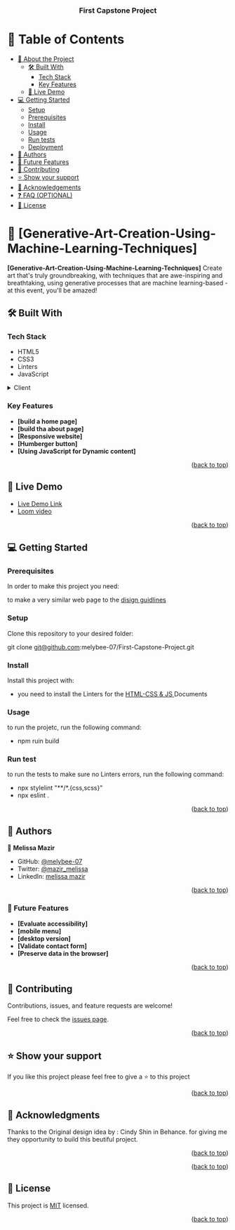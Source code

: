 <a name="readme-top"></a>

<div align="center">

  <h3><b>First Capstone Project
</b></h3>

</div>



# 📗 Table of Contents

- [📖 About the Project](#about-project)
  - [🛠 Built With](#built-with)
    - [Tech Stack](#tech-stack)
    - [Key Features](#key-features)
  - [🚀 Live Demo](#live-demo)
- [💻 Getting Started](#getting-started)
  - [Setup](#setup)
  - [Prerequisites](#prerequisites)
  - [Install](#install)
  - [Usage](#usage)
  - [Run tests](#run-tests)
  - [Deployment](#triangular_flag_on_post-deployment)
- [👥 Authors](#authors)
- [🔭 Future Features](#future-features)
- [🤝 Contributing](#contributing)
- [⭐️ Show your support](#support)
- [🙏 Acknowledgements](#acknowledgements)
- [❓ FAQ (OPTIONAL)](#faq)
- [📝 License](#license)



# 📖 [Generative-Art-Creation-Using-Machine-Learning-Techniques] <a name="about-project"></a>

**[Generative-Art-Creation-Using-Machine-Learning-Techniques]** Create art that's truly groundbreaking, with techniques that are awe-inspiring and breathtaking, using generative processes that are machine learning-based - at this event, you'll be amazed!

## 🛠 Built With <a name="built-with"></a>

### Tech Stack <a name="tech-stack"></a>

<ul>
  <li>HTML5</li>
  <li>CSS3</li>
  <li>Linters</li>
  <li>JavaScript</li>
</ul>


<details>
  <summary>Client</summary>
  <ul>
    <li><a href="https://github.com/microverseinc/linters-config">Linters</a></li>
    <li><a href="https://github.com/microverseinc/linters-config/tree/master/html-css-js">HTML</a></li>
    <li><a href="https://github.com/microverseinc/linters-config/tree/master/html-css-js">CSS</a></li>
    <li><a href="https://github.com/microverseinc/linters-config/tree/master/html-css-js">JS</a></li>
  </ul>
</details>


<!-- Features -->

### Key Features <a name="key-features"></a>

- **[build a home page]**
- **[build tha about page]**
- **[Responsive website]**
- **[Humberger button]**
- **[Using JavaScript for Dynamic content]**


<p align="right">(<a href="#readme-top">back to top</a>)</p>

<!-- LIVE DEMO -->

## 🚀 Live Demo <a name="live-demo"></a>

<ul>
  <li><a href="https://melybee-07.github.io/First-Capstone-Project/">Live Demo Link</a></li>
  <li><a href="https://www.loom.com/share/81fed9b04e604845bfca6abd4d208da7">Loom video</a></li>
</ul>



<p align="right">(<a href="#readme-top">back to top</a>)</p>

<!-- GETTING STARTED -->

## 💻 Getting Started <a name="getting-started"></a>



### Prerequisites

In order to make this project you need:

to make a very similar web page to the <a href="https://www.behance.net/gallery/29845175/CC-Global-Summit-2015">disign guidlines </a>


### Setup

Clone this repository to your desired folder:

git clone git@github.com:melybee-07/First-Capstone-Project.git

### Install

Install this project with:

<ul>
  <li>you need to install the Linters for the  <a href="https://github.com/microverseinc/linters-config/tree/master/html-css-js">HTML-CSS & JS </a> Documents</li>
</ul>

### Usage

to run the projetc, run the following command:

<ul>
  <li>npm ruin build</li>
</ul>

### Run test

to run the tests to make sure no Linters errors, run the following command:

<ul>
  <li>npx stylelint "**/*.{css,scss}"</li>
  <li>npx eslint .</li>
</ul>


<p align="right">(<a href="#readme-top">back to top</a>)</p>


## 👥 Authors <a name="authors"></a>


👤 **Melissa Mazir**

- GitHub: [@melybee-07](https://github.com/melybee-07)
- Twitter: [@mazir_melissa](https://twitter.com/mazir_melissa)
- LinkedIn: [melissa mazir](https://www.linkedin.com/in/melissa-mazir-172574223/)



<p align="right">(<a href="#readme-top">back to top</a>)</p>

### 🔭 Future Features <a name="Future Features"></a>

- **[Evaluate accessibility]**
- **[mobile menu]**
- **[desktop version]**
- **[Validate contact form]**
- **[Preserve data in the browser]**

<p align="right">(<a href="#readme-top">back to top</a>)</p>

<!-- CONTRIBUTING -->

## 🤝 Contributing <a name="contributing"></a>

Contributions, issues, and feature requests are welcome!

Feel free to check the [issues page](../../issues/).

<p align="right">(<a href="#readme-top">back to top</a>)</p>

<!-- SUPPORT -->

## ⭐️ Show your support <a name="support"></a>


If you like this project please feel free to give a ⭐️ to this project

<p align="right">(<a href="#readme-top">back to top</a>)</p>

<!-- ACKNOWLEDGEMENTS -->

## 🙏 Acknowledgments <a name="acknowledgements"></a>

Thanks to the Original design idea by : Cindy Shin in Behance. for giving me they opportunity to build this beutiful project. 

<p align="right">(<a href="#readme-top">back to top</a>)</p>

<!-- FAQ (optional) -->







<p align="right">(<a href="#readme-top">back to top</a>)</p>

<!-- LICENSE -->

## 📝 License <a name="license"></a>

This project is [MIT](./MIT.md) licensed.


<p align="right">(<a href="#readme-top">back to top</a>)</p>
